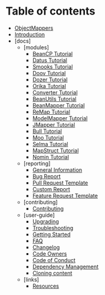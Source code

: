 # Table of contents

* [ObjectMappers](README.md)
* [Introduction](docs/index.md)
* [docs]
  * [modules]
    * [BeanCP Tutorial](docs/modules/beancp/info.md)
    * [Datus Tutorial](docs/modules/datus/info.md)
    * [Smooks Tutorial](docs/modules/smooks/info.md)
    * [Doov Tutorial](docs/modules/doov/info.md)
    * [Dozer Tutorial](docs/modules/dozer/info.md)
    * [Orika Tutorial](docs/modules/orika/info.md)
    * [Converter Tutorial](docs/modules/converter/info.md)
    * [BeanUtils Tutorial](docs/modules/beanutils/info.md)
    * [BeanMapper Tutorial](docs/modules/beanmapper/info.md)
    * [ReMap Tutorial](docs/modules/remap/info.md)
    * [ModelMapper Tutorial](docs/modules/modelmapper/info.md)
    * [JMapper Tutorial](docs/modules/jmapper/info.md)
    * [Bull Tutorial](docs/modules/bull/info.md)
    * [Moo Tutorial](docs/modules/moo/info.md)
    * [Selma Tutorial](docs/modules/selma/info.md)
    * [MapStruct Tutorial](docs/modules/mapstruct/info.md)
    * [Nomin Tutorial](docs/modules/nomin/info.md)
  * [reporting]
    * [General Information](docs/reporting/info.md)
    * [Bug Report](docs/reporting/bug_report.md)
    * [Pull Request Template](docs/reporting/pull_request_template.md)
    * [Custom Report](docs/reporting/custom_report.md)
    * [Feature Request Template](docs/reporting/feature_request_template.md)
  * [contributing]
    * [Contributing](docs/contributing/info.md)
  * [user-guide]
    * [Upgrading](docs/user-guide/upgrade.md)
    * [Troubleshooting](docs/user-guide/troubleshooting.md)
    * [Getting Started](docs/user-guide/getting-started.md)
    * [FAQ](docs/user-guide/faq.md)
    * [Changelog](docs/user-guide/changelog.md)
    * [Code Owners](docs/user-guide/code_owners.md)
    * [Code of Conduct](docs/user-guide/code_of_conduct.md)
    * [Dependency Management](docs/user-guide/dependency.md)
    * [Cloning content](docs/user-guide/how-to-move-content.md)
  * [links]
    * [Resources](docs/links/info.md)
